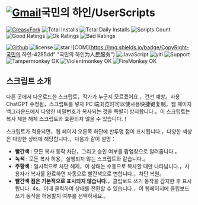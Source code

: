 # [![Gmail](https://img.shields.io/badge/Contact-Gmail-yellow?svg&)](mailto:toniaiwanowskiskr47@gmail.com)국민의 하인/UserScripts

[![GreasyFork](https://img.shields.io/static/v1?label=%20&message=GreasyFork&style=flat-square&labelColor=7B0000&color=960000&logo=data:image/png;base64,iVBORw0KGgoAAAANSUhEUgAAABAAAAAQCAYAAAAf8/9hAAAABmJLR0QA/wD/AP+gvaeTAAAACXBIWXMAAAsTAAALEwEAmpwYAAAAB3RJTUUH3ggEBCQHM3fXsAAAAVdJREFUOMudkz2qwkAUhc/goBaGJBgUtBCZyj0ILkpwAW7Bws4yO3AHLiCtEFD8KVREkoiFxZzX5A2KGfN4F04zMN+ce+5c4LMUgDmANYBnrnV+plBSi+FwyHq9TgA2LQpvCiEiABwMBtzv95RSfoNEHy8DYBzHrNVqVEr9BWKcqNFoxF6vx3a7zc1mYyC73a4MogBg7vs+z+czO50OW60Wt9stK5UKp9Mpj8cjq9WqDTBHnjAdxzGQZrPJw+HA31oulzbAWgLoA0CWZVBKIY5jzGYzdLtdE9DlcrFNrY98zobqOA6TJKHW2jg4nU5sNBpFDp6mhVe5?svg&VasUwDHm9Xqm15u12o+/7Hy0gD8KatOd5vN/v1FozTVN6nkchxFuI6hsAAIMg4OPxMJCXdtTbR7JJCMEgCJhlGUlyPB4XfumozInrupxMJpRSRtZlKoNYl+m/6/wDuWAjtPfsQuwAAAAASUVORK5CYII= "Greasyfork")](https://greasyfork.org/users/1169082)
![Total Installs](https://img.shields.io/badge/dynamic/json?color=0084ff&label=Total%20Installs&query=$.totalInstalls&url=https://raw.githubusercontent.com/10086100886/UserScripts/main/docs/total_installs.json)
![Total Daily Installs](https://img.shields.io/badge/dynamic/json?color=0084ff&label=Total%20Daily%20Installs&query=$.totalDailyInstalls&url=https://raw.githubusercontent.com/10086100886/UserScripts/main/docs/total_installs.json)
![Scripts Count](https://img.shields.io/badge/dynamic/json?color=1E90FF&label=Scripts%20Count&query=$.numScripts&url=https://raw.githubusercontent.com/10086100886/UserScripts/main/docs/total_installs.json)
![Good Ratings](https://img.shields.io/badge/dynamic/json?color=4CAF50&label=Good%20Ratings&query=$.totalGoodRatings&url=https://raw.githubusercontent.com/10086100886/UserScripts/main/docs/total_installs.json)
![Ok Ratings](https://img.shields.io/badge/dynamic/json?color=FF9800&label=Ok%20Ratings&query=$.totalOkRatings&url=https://raw.githubusercontent.com/10086100886/UserScripts/main/docs/total_installs.json)
![Bad Ratings](https://img.shields.io/badge/dynamic/json?color=F44336&label=Bad%20Ratings&query=$.totalBadRatings&url=https://raw.githubusercontent.com/10086100886/UserScripts/main/docs/total_installs.json)

[![Github](https://img.shields.io/badge/Github-100000?svg&logo=github&logoColor=white)](https://github.com/10086100886/)
![license](https://img.shields.io/github/license/10086100886/UserScripts?svg&style=flat-square&color=4285dd&logo=github)
![star](https://img.shields.io/github/forks/10086100886/UserScripts?svg&style=flat-square&label=Fork&color=4285dd&logo=github" "복제본 수")
![COM](https://img.shields.io/badge/CopyRight-국민의 하인-4285dd" "국민의 하인为人民服务")
![JavaScript](https://img.shields.io/badge/JavaScript-323330?svg&logo=javascript&logoColor=F7DF1E "JavaScript")
![yiti](https://img.shields.io/github/issues/10086100886/UserScripts/github-chinese?style=flat-square&logo=github&label=Issue "문제")
![Support](https://img.shields.io/badge/Support-Chrome%7CFirefox%7CEdge-blue?svg&)
![**Tampermonkey OK**](https://img.shields.io/badge/Tampermonkey-OK-006989?labelColor=012A36)
![**Violentmonkey OK**](https://img.shields.io/badge/Violentmonkey-OK-006989?labelColor=4B3F72)
![**FireMonkey OK**](https://img.shields.io/badge/FireMonkey-OK-006989?labelColor=885053)
## 스크립트 소개

다른 곳에서 다운로드한 스크립트，작가가 누군지 모르겠어요.，건선 예방。사용 ChatGPT 수정됨，스크립트를 넣자 PC 端浏览时可以使사용快捷键复制，웹 페이지 백그라운드에서 다양한 비밀번호가 복사되는 것을 특별히 방지합니다.。이 스크립트는 복사 제한 해제 스크립트와 호환되지 않을 수 있습니다.！

스크립트가 적용되면，웹 페이지 오른쪽 하단에 반투명 점이 표시됩니다.，다양한 색상은 다양한 상태에 해당합니다.，다음과 같이 설명：

- **빨간색** : 모든 복사 동작 차단，그리고 승인 여부를 팝업창으로 알려줍니다.。
- **녹색** : 모든 복사 허용，실행되지 않는 스크립트와 같습니다.。
- **주황색** : 일시적으로 차단 해제，이 상태는 수동으로 복사할 때만 나타납니다.，사용자가 복사를 완료하면 자동으로 빨간색으로 변합니다.，차단 복원。
- **빨간색 점은 기본적으로 표시되지 않습니다.**，클립보드 쓰기 동작을 감지한 후 표시됩니다. 4s。이때 클릭하여 상태를 전환할 수 있습니다.，이 웹페이지에 클립보드 쓰기 동작을 허용할지 여부를 선택하세요.。


